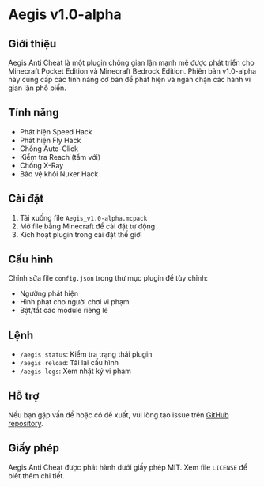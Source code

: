 # Aegis v1.0-alpha

## Giới thiệu
Aegis Anti Cheat là một plugin chống gian lận mạnh mẽ được phát triển cho Minecraft Pocket Edition và Minecraft Bedrock Edition. Phiên bản v1.0-alpha này cung cấp các tính năng cơ bản để phát hiện và ngăn chặn các hành vi gian lận phổ biến.

## Tính năng
- Phát hiện Speed Hack
- Phát hiện Fly Hack
- Chống Auto-Click
- Kiểm tra Reach (tầm với)
- Chống X-Ray
- Bảo vệ khỏi Nuker Hack

## Cài đặt
1. Tải xuống file `Aegis_v1.0-alpha.mcpack`
2. Mở file bằng Minecraft để cài đặt tự động
3. Kích hoạt plugin trong cài đặt thế giới

## Cấu hình
Chỉnh sửa file `config.json` trong thư mục plugin để tùy chỉnh:
- Ngưỡng phát hiện
- Hình phạt cho người chơi vi phạm
- Bật/tắt các module riêng lẻ

## Lệnh
- `/aegis status`: Kiểm tra trạng thái plugin
- `/aegis reload`: Tải lại cấu hình
- `/aegis logs`: Xem nhật ký vi phạm

## Hỗ trợ
Nếu bạn gặp vấn đề hoặc có đề xuất, vui lòng tạo issue trên [GitHub repository]([https://github.com/NKPGAMER/Aegis]).

## Giấy phép
Aegis Anti Cheat được phát hành dưới giấy phép MIT. Xem file `LICENSE` để biết thêm chi tiết.
